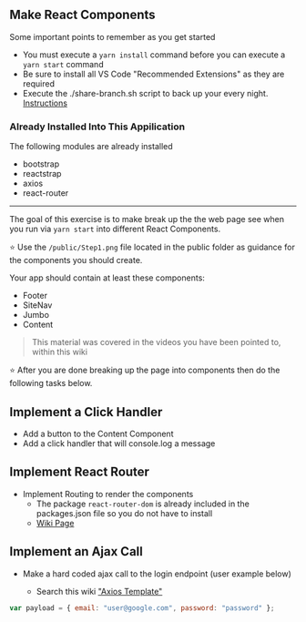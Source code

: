 ## Make React Components

Some important points to remember as you get started

- You must execute a `yarn install` command before you can execute a `yarn start` command
- Be sure to install all VS Code "Recommended Extensions" as they are required
- Execute the ./share-branch.sh script to back up your every night. [Instructions](https://github.com/sabiocode/wiki/blob/master/general/github/Back-Up-Work.md)

### Already Installed Into This Appilication

The following modules are already installed

- bootstrap
- reactstrap
- axios
- react-router

---

The goal of this exercise is to make break up the the web page see when you run via `yarn start` into different React Components.

:star: Use the `/public/Step1.png` file located in the public folder as guidance for the components you should create. 

Your app should contain at least these components:

- Footer
- SiteNav
- Jumbo
- Content

> This material was covered in the videos you have been pointed to, within this wiki

:star: After you are done breaking up the page into components then do the following tasks below.

## Implement a Click Handler

- Add a button to the Content Component
- Add a click handler that will console.log a message

## Implement React Router

- Implement Routing to render the components
  - The package `react-router-dom` is already included in the packages.json file so you do not have to install
  - [Wiki Page](https://github.com/sabiocode/wiki/blob/2be205f2d3bd64867c8acaf6a4392c2172b45cb1/javascript/React/React-Router.md)

## Implement an Ajax Call

- Make a hard coded ajax call to the login endpoint (user example below)

  - Search this wiki ["Axios Template"](https://github.com/sabiocode/wiki/blob/master/javascript/Axios/Axios-Template-Call.md)

```javascript
var payload = { email: "user@google.com", password: "password" };
```
